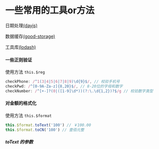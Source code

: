 # 一些常用的工具or方法


日期处理[(dayjs)](https://www.npmjs.com/package/dayjs)

数据缓存[(good-storage)](https://www.npmjs.com/package/good-storage)

工具库[(lodash)](https://www.lodashjs.com/)

#### 一些正则验证 

使用方法 `this.$reg`

``` js
checkPhone: /^1(3|4|5|6|7|8|9)\d{9}$/, // 校验手机号
checkPwd: /^[0-9A-Za-z]{8,20}$/, // 8-20位的字母和数字
checkNumber: /^[+-]?(0|([1-9]\d*))(?:\.\d{1,2})?$/g // 校验数字类型
```

#### 对金额的格式化

使用方法 `this.$format`

``` js
this.$format.toText('100') // ￥100.00
this.$format.toCN('100') // 壹佰元整
```

##### toText 的参数
<api :list="list"></api>

<script>
    export default {
        data(){
            return {
                list:[
                    {query:'number',desc:'要格式化的数字',type:'number',options:'-',default:'-'},
                    {query:'decimals',desc:'保留几位小数',type:'number',options:'-',default:'2'},
                    {query:'dec_point',desc:'小数点符号',type:'string',options:'-',default:'.'},
                    {query:'thousands_sep',desc:'千分符符号',type:'string',options:'-',default:','},
                    {query:'symbol',desc:'金额符号',type:'string',options:'-',default:'￥'},
                ],
            }
        }
    }
</script>
